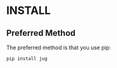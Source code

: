 # INSTALL

## Preferred Method

The preferred method is that you use pip:

```bash
pip install jug
```

